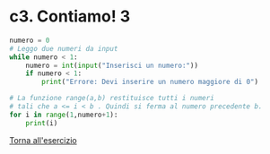 # c3. Contiamo! 3
```python
numero = 0
# Leggo due numeri da input
while numero < 1:
    numero = int(input("Inserisci un numero:"))
    if numero < 1:
        print("Errore: Devi inserire un numero maggiore di 0")

# La funzione range(a,b) restituisce tutti i numeri
# tali che a <= i < b . Quindi si ferma al numero precedente b.
for i in range(1,numero+1): 
    print(i)


```
[Torna all'esercizio](3-cicli#c3-contiamo-2)